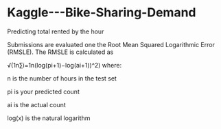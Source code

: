 # Kaggle---Bike-Sharing-Demand
Predicting total rented by the hour

Submissions are evaluated one the Root Mean Squared Logarithmic Error (RMSLE). The RMSLE is calculated as

√(1n∑i=1n(log(pi+1)−log(ai+1))^2)
where:

n is the number of hours in the test set

pi is your predicted count

ai is the actual count

log(x) is the natural logarithm
